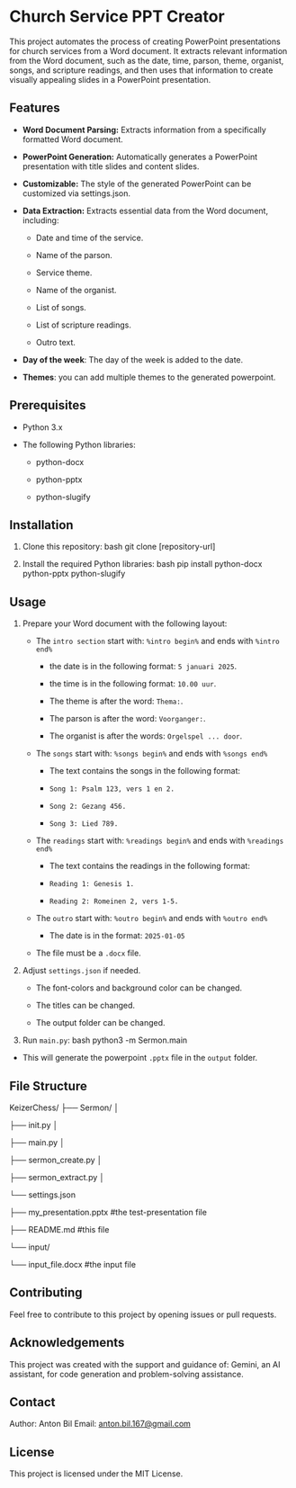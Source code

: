 # Church Service PPT Creator

This project automates the process of creating PowerPoint presentations for church services from a Word document. It extracts relevant information from the Word document, such as the date, time, parson, theme, organist, songs, and scripture readings, and then uses that information to create visually appealing slides in a PowerPoint presentation.

## Features

* **Word Document Parsing:** Extracts information from a specifically formatted Word document.

* **PowerPoint Generation:** Automatically generates a PowerPoint presentation with title slides and content slides.

* **Customizable:** The style of the generated PowerPoint can be customized via settings.json.

* **Data Extraction:** Extracts essential data from the Word document, including:

  * Date and time of the service.

  * Name of the parson.

  * Service theme.

  * Name of the organist.

  * List of songs.

  * List of scripture readings.

  * Outro text.

* **Day of the week**: The day of the week is added to the date.

* **Themes**: you can add multiple themes to the generated powerpoint.

## Prerequisites

* Python 3.x

* The following Python libraries:

  * python-docx

  * python-pptx

  * python-slugify

## Installation

1. Clone this repository:
   bash git clone \[repository-url\]

2. Install the required Python libraries:
   bash pip install python-docx python-pptx python-slugify

## Usage

1. Prepare your Word document with the following layout:

   * The `intro section` start with: `%intro begin%` and ends with `%intro end%`

     * the date is in the following format: `5 januari 2025`.

     * the time is in the following format: `10.00 uur`.

     * The theme is after the word: `Thema:`.

     * The parson is after the word: `Voorganger:`.

     * The organist is after the words: `Orgelspel ... door`.

   * The `songs` start with: `%songs begin%` and ends with `%songs end%`

     * The text contains the songs in the following format:

     * `Song 1: Psalm 123, vers 1 en 2.`

     * `Song 2: Gezang 456.`

     * `Song 3: Lied 789.`

   * The `readings` start with: `%readings begin%` and ends with `%readings end%`

     * The text contains the readings in the following format:

     * `Reading 1: Genesis 1.`

     * `Reading 2: Romeinen 2, vers 1-5.`

   * The `outro` start with: `%outro begin%` and ends with `%outro end%`

     * The date is in the format: `2025-01-05`

   * The file must be a `.docx` file.

2. Adjust `settings.json` if needed.

   * The font-colors and background color can be changed.

   * The titles can be changed.

   * The output folder can be changed.

3. Run `main.py`:
   bash python3 -m Sermon.main

* This will generate the powerpoint `.pptx` file in the `output` folder.

## File Structure

KeizerChess/
├── Sermon/ │

├── init.py │

├── main.py │

├── sermon_create.py │

├── sermon_extract.py │

└── settings.json

├── my_presentation.pptx #the test-presentation file

├── README.md #this file

└── input/

└── input_file.docx #the input file

## Contributing

Feel free to contribute to this project by opening issues or pull requests.

## Acknowledgements

This project was created with the support and guidance of:
Gemini, an AI assistant, for code generation and problem-solving assistance.

## Contact

Author: Anton Bil
Email: anton.bil.167@gmail.com

## License

This project is licensed under the MIT License.
